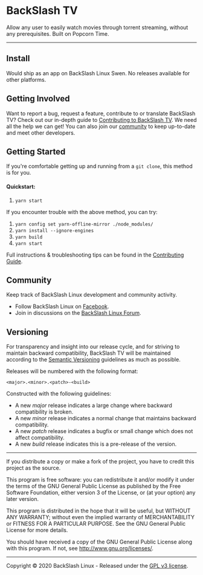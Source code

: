 # BackSlash TV

Allow any user to easily watch movies through torrent streaming, without any prerequisites. Built on Popcorn Time.
***

## Install

Would ship as an app on BackSlash Linux Swen. No releases available for other platforms.

## Getting Involved

Want to report a bug, request a feature, contribute to or translate BackSlash TV? Check out our in-depth guide to [Contributing to BackSlash TV](https://CONTRIBUTING.md). We need all the help we can get! You can also join our [community](README.md#community) to keep up-to-date and meet other developers.

## Getting Started

If you're comfortable getting up and running from a `git clone`, this method is for you.


#### Quickstart:

1. `yarn start`

If you encounter trouble with the above method, you can try:

1. `yarn config set yarn-offline-mirror ./node_modules/`
2. `yarn install --ignore-engines`
3. `yarn build`
5. `yarn start`


Full instructions & troubleshooting tips can be found in the [Contributing Guide](CONTRIBUTING.md).

<a name="community"></a>
## Community

Keep track of BackSlash Linux development and community activity.

* Follow BackSlash Linux on [Facebook](http://facebook.com/backslashlinux/).
* Join in discussions on the [BackSlash Linux Forum](https://forums.backslashlinux.com).


## Versioning

For transparency and insight into our release cycle, and for striving to maintain backward compatibility, BackSlash TV will be maintained according to the [Semantic Versioning](http://semver.org/) guidelines as much as possible.

Releases will be numbered with the following format:

`<major>.<minor>.<patch>-<build>`

Constructed with the following guidelines:

* A new *major* release indicates a large change where backward compatibility is broken.
* A new *minor* release indicates a normal change that maintains backward compatibility.
* A new *patch* release indicates a bugfix or small change which does not affect compatibility.
* A new *build* release indicates this is a pre-release of the version.



***

If you distribute a copy or make a fork of the project, you have to credit this project as the source.

This program is free software: you can redistribute it and/or modify it under the terms of the GNU General Public License as published by the Free Software Foundation, either version 3 of the License, or (at your option) any later version.

This program is distributed in the hope that it will be useful, but WITHOUT ANY WARRANTY; without even the implied warranty of MERCHANTABILITY or FITNESS FOR A PARTICULAR PURPOSE.  See the GNU General Public License for more details.

You should have received a copy of the GNU General Public License along with this program.  If not, see http://www.gnu.org/licenses/.

***

Copyright © 2020 BackSlash Linux - Released under the [GPL v3 license](LICENSE.txt).
